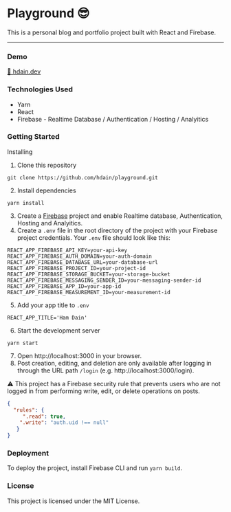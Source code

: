 # Playground 😎

This is a personal blog and portfolio project built with React and Firebase.

---

### Demo
<a href="https://hdain.dev">
 🔗 hdain.dev
</a>

### Technologies Used
- Yarn
- React
- Firebase - Realtime Database / Authentication / Hosting / Analyitics

### Getting Started
Installing
1. Clone this repository
```
git clone https://github.com/hdain/playground.git
```
2. Install dependencies
```
yarn install
```
3. Create a [Firebase](https://firebase.google.com/?hl=ko) project and enable Realtime database, Authentication, Hosting and Analyitics.
4. Create a `.env` file in the root directory of the project with your Firebase project credentials. Your `.env` file should look like this:

```text
REACT_APP_FIREBASE_API_KEY=your-api-key
REACT_APP_FIREBASE_AUTH_DOMAIN=your-auth-domain
REACT_APP_FIREBASE_DATABASE_URL=your-database-url
REACT_APP_FIREBASE_PROJECT_ID=your-project-id
REACT_APP_FIREBASE_STORAGE_BUCKET=your-storage-bucket
REACT_APP_FIREBASE_MESSAGING_SENDER_ID=your-messaging-sender-id
REACT_APP_FIREBASE_APP_ID=your-app-id
REACT_APP_FIREBASE_MEASUREMENT_ID=your-measurement-id
```
5. Add your app title to `.env`
```
REACT_APP_TITLE='Ham Dain'
``` 
6. Start the development server
```
yarn start
```
7. Open http://localhost:3000 in your browser.
8. Post creation, editing, and deletion are only available after logging in through the URL path `/login` (e.g. http://localhost:3000/login).

⚠️ This project has a Firebase security rule that prevents users who are not logged in from performing write, edit, or delete operations on posts.
```json
{
  "rules": {
     ".read": true,
    ".write": "auth.uid !== null"
   }
}
```
### Deployment
To deploy the project, install Firebase CLI and run `yarn build`.

### License
This project is licensed under the MIT License.


